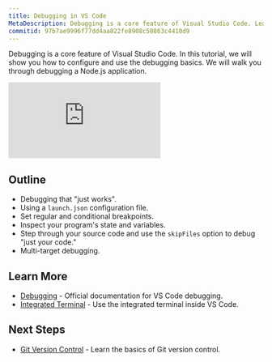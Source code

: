 ```yaml
---
title: Debugging in VS Code
MetaDescription: Debugging is a core feature of Visual Studio Code. Learn how to configure and use debugging in VS Code.
commitid: 97b7ae9996f77dd4aa822fe8908c50863c4410d9
---
```


Debugging is a core feature of Visual Studio Code. In this tutorial, we will show you how to configure and use the debugging basics. We will walk you through debugging a Node.js application.

<iframe src="https://www.youtube.com/embed/6cOsxaNC06c?rel=0&amp;disablekb=0&amp;modestbranding=1&amp;showinfo=0" frameborder="0" allowfullscreen></iframe>

## Outline

* Debugging that "just works".
* Using a `launch.json` configuration file.
* Set regular and conditional breakpoints.
* Inspect your program's state and variables.
* Step through your source code and use the `skipFiles` option to debug "just your code."
* Multi-target debugging.

## Learn More

* [Debugging](/docs/userguide/debugging.md) - Official documentation for VS Code debugging.
* [Integrated Terminal](/docs/userguide/integrated-terminal.md) - Use the integrated terminal inside VS Code.

## Next Steps

* [Git Version Control](/docs/introvideos/versioncontrol.md) - Learn the basics of Git version control.
